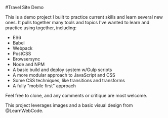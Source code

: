 #Travel Site Demo

This is a demo project I built to practice current skills and learn several new ones. It pulls together many tools and topics I've wanted to learn and practice using together, including:

* ES6
* Babel
* Webpack
* PostCSS
* Browsersync
* Node and NPM
* A basic build and deploy system w/Gulp scripts
* A more modular approach to JavaScript and CSS
* Some CSS techniques, like transitions and transforms
* A fully "mobile first" approach

Feel free to clone, and any comments or critique are most welcome.

This project leverages images and a basic visual design from @LearnWebCode. 
